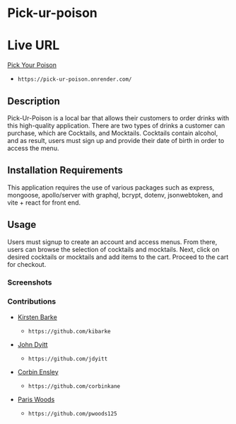 # Pick-ur-poison

# Live URL
[Pick Your Poison](https://pick-ur-poison.onrender.com/)
- `https://pick-ur-poison.onrender.com/`

## Description
Pick-Ur-Poison is a local bar that allows their customers to order drinks with this high-quality application. There are two types of drinks a customer can purchase, which are Cocktails, and Mocktails. Cocktails contain alcohol, and as result, users must sign up and provide their date of birth in order to access the menu. 

## Installation Requirements
This application requires the use of various packages such as express, mongoose, apollo/server with graphql, bcrypt, dotenv, jsonwebtoken, and vite + react for front end.

## Usage
Users must signup to create an account and access menus. From there, users can browse the selection of cocktails and mocktails. Next, click on desired cocktails or mocktails and add items to the cart. Proceed to the cart for checkout. 

### Screenshots

### Contributions
- [Kirsten Barke](https://github.com/kibarke)
    - `https://github.com/kibarke`

- [John Dyitt](https://github.com/jdyitt)
    - `https://github.com/jdyitt`

- [Corbin Ensley](https://github.com/corbinkane) 
    - `https://github.com/corbinkane`

- [Paris Woods](https://github.com/pwoods125) 
    - `https://github.com/pwoods125`
